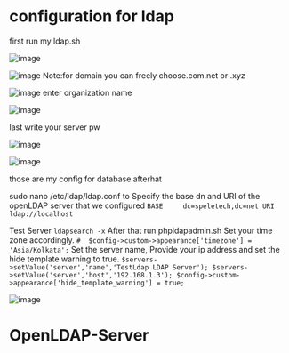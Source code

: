 <h1>configuration for ldap </h1>
first run my ldap.sh

![image](https://github.com/user-attachments/assets/830b3848-4078-40ca-b4f5-4156592ae792)



![image](https://github.com/user-attachments/assets/9f021b77-fbaf-437f-897c-e4e76fdba6fc)
Note:for domain you can freely choose.com.net or .xyz

![image](https://github.com/user-attachments/assets/2f7db32f-d586-40f0-be9a-5cae16a8286c)
enter organization name

![image](https://github.com/user-attachments/assets/d8807384-31cc-4e77-842f-11c2c27365da)

last write your server pw

![image](https://github.com/user-attachments/assets/6131506e-4f52-44a6-bbd4-16035131647d)

![image](https://github.com/user-attachments/assets/122aec29-1b52-45ea-ab1d-65f76a14b029)

those are my config for database
afterhat 

sudo nano /etc/ldap/ldap.conf
to Specify the base dn and URI of the openLDAP server that we configured
`BASE     dc=speletech,dc=net
URI      ldap://localhost`

Test Server
`ldapsearch -x`
After that run phpldapadmin.sh
Set your time zone accordingly.
`#  $config->custom->appearance['timezone'] = 'Asia/Kolkata';`
Set the server name, Provide your ip address and set the hide template warning to true.
`$servers->setValue('server','name','TestLdap LDAP Server');
$servers->setValue('server','host','192.168.1.3');
$config->custom->appearance['hide_template_warning'] = true;`

![image](https://github.com/user-attachments/assets/b71c3515-423b-42ea-8903-eec4ffa1c71b)
# OpenLDAP-Server
